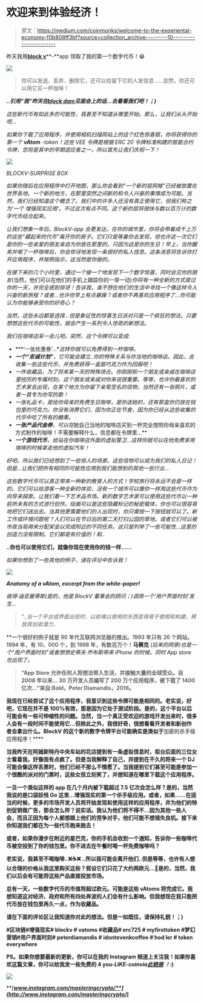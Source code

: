 # 欢迎来到体验经济！

> 原文：<https://medium.com/coinmonks/welcome-to-the-experiental-economy-f0b808ff3bf?source=collection_archive---------10----------------------->

昨天我用[**block v**](https://blockv.io/)**-**app 领取了我的第一个数字代币！😁

![](img/a981434d779fbda8afdbe9a13dfb6fda.png)

> 你可以发送、丢弃、删除它，还可以给留下它的人发信息……显然，你还可以用它买一杯咖啡！

***..引用“我”昨天在**[**block dam**](http://www.meetup.com/nl-NL/Permissionless-Society/)**见面会上的话…去看看我们吧！；)***

*这些新代币有如此多的可能性，我甚至不知道从哪里开始。那么，让我们从头开始吧…*

*如果你下载了应用程序，并使用相机扫描网站上的这个红色惊喜框，你将获得你的第一个 **vAtom** -token！这些 VEE 令牌是根据 ERC 20 令牌标准构建的智能合约令牌，您将是其中的早期适应者之一，所以首先让我们庆祝一下！*

*![](img/7a6c7268711fee12620bcbcff7daa58a.png)*

*BLOCKV-SURPRISE BOX*

*如果你随后在应用程序中打开地图，那么你会看到“一个新的层网格”已经被放置在世界各地。一个新的地方，在那里突然之间新的和令人兴奋的事情成为可能。当然，我们已经知道这个概念了。我们中的许多人还没有真正使用它，但我们称之为'*一个* *增强现实应用'。不过这次有点不同。这个新的层将很快与数以百万计的数字代币结合起来。**

*让我们想象一年后。BlockV-app 会更发达。在你的城市里，你将会带着成千上万的这些“藏起来的代币”离开你的房子。它们只是等着你去发现，但也许这一次它们是你的一些亲爱的朋友亲自为你放在那里的，只因为这是你的生日！早上，当你醒来并喝了一杯咖啡后，你会惊讶地发现一条很好的私人信息。这条消息将告诉你打开应用程序，并按照指示，这当然是你做的。*

*在接下来的几个小时里，通过一个接一个地发现下一个数字惊喜，同时会见你的朋友*(当然，他们可以在他们的手机上跟踪你的一举一动)*你将有一种全新的方式度过你的一天，并完全感到惊讶！告诉我，谁不想在他们的生活中寻找一个像这样令人兴奋的新旅程？或者…也许你早上有点暴躁？或者你不再喜欢应用程序了…你可能认为你能够承受你的好奇心？*

*当然，这些永远都是选择…但是象征性的惊喜生日派对只是一个疯狂的想法。只要想想这些代币的可能性，就会产生一系列令人惊奇的新想法。*

*我们在咖啡店呆一会儿吧。突然，这个令牌可以变成:*

*   ***‘一张优惠券’…**这样你就可以免费得到一杯咖啡。*
*   ***一个“忠诚计划”**，它可能会建立..*你的特殊关系*与你当地的咖啡店。因此，去收集一些这些代币，并免费获得一盒甜巧克力作为回报吧！*
*   *一件收藏品，为了将来某一天的特殊场合。你刚刚和一个朋友或亲戚在咖啡店里经历的专属时刻，这个朋友或亲戚对你来说很重要。等等，也许你最喜欢的艺术家会出现，在某个地方为你留下亲笔签名的信物，当然还有一张照片，或者一首专为你写的歌！*
*   *一张礼品卡，是给你母亲的免费生日咖啡，是你送她的，还有那盒你仍放在钱包里的巧克力。你没有消费它们，因为你正在节食，因为你已经从这些收集的代币中吃了所有的糖果。*
*   ***一张产品代金券**，可以在*她自己当地的咖啡店买到一杯完全按照你母亲喜欢的方式制作的咖啡！不需要解释什么，信息都在令牌里…**
*   ***一个游戏代币**，给站在你咖啡店外面的虚拟警卫…这样你就可以在他免费享用咖啡的时候拿走他的虚拟汽车！*

*好吧。所以我们已经想到了一些惊人的场景。这些信物可以成为我们的私人日记！但是…让我们把所有相同的可能性应用到我们能想到的其他一些行业…*

*这些数字代币可以真正带来一种新的教育人的方式！学校旅行将永远不会是一样的。它们可以给游客一种全新的体验，没有一个城市可以像你一样用这些代币作为向导来探索。让我们看一下艺术品市场。新的数字艺术家可以使用这些代币以一种前所未有的方式进行创作。绘画可以是这些隐藏标记的秘密载体，你也可以很容易地把它们送出去。当其他更需要他们的人出现时，你只需按一下按钮就可以了。新工作或环境问题呢？人们可以在节日后的第二天打扫公园的草地。或者它们可以被市政当局用来分配奖金以完成附近的不同任务。这只是列举了一些可能性…这里的创造力没有限制。它们都是有价值的！和..*

****..你也可以使用它们，就像你现在使用你的钱一样……****

*如果你想到了一些其他的例子，请在评论中告诉我！*

*![](img/bb9eab97006ec979ccc6e75090cb5bb4.png)*

***Anatomy of a vAtom, excerpt from the white-paper!***

*彼得·迪亚曼蒂斯(是的，他是 BlockV 董事会的顾问；)调用一个‘用户界面时刻’发生…*

> *"..当一个平台或界面出现时，以前难以使用的东西变得易于使用和构建，释放其创收潜力..*

**一个很好的例子就是 90 年代互联网浏览器的推出。1993 年只有 26 个网站。1994 年，有 10，000 个，到 1998 年，有数百万个！**马赛克** *(后来的网景)*也是一个“用户界面时刻”或者想想史蒂夫·乔布斯带来 iPhone 的时候，同时 App store 也出现了。**

> **“App Store 允许任何人将想法带入生活，并接触大量的全球受众。自 2008 年以来… 30 万开发人员编写了 200 万个应用程序，被下载了 1400 亿次…”来自:Bold，Peter Diamandis，2016。**

**我现在已经尝试了这个应用程序，我意识到这些令牌可能是相同的。老实说，好吧，它现在并不是 100%有效，那是因为它处于测试阶段。是的，这个平台以后可能会有一些可伸缩性的问题。当然，当一个真正受欢迎的游戏开发出来时，很多人会有一段时间不能使用它…但除此之外，我很好奇，很想看看开发者和新创作者会拿出什么。BlockV 的这个新的数字令牌平台可能确实是类似于**加密的杀手级应用程序！****

**当我昨天在阿姆斯特丹中央车站的花店提到有一条虚拟信息时，柜台后面的三位女士看着我，好像我有点疯了。但是当我解释了自己，并提到在不久的将来一个 DJ 可能会像这样丢票时，他们已经不那么不情愿了。当我提到它们甚至可能是参加一个很酷的派对的门票时，这些女孩立刻笑了，并想知道在哪里下载这个应用程序。**

**一旦一个类似这样的 app 在几个月内被下载超过 7.5 亿次会怎么样？是的，当然我说的是口袋妖怪 Go 这里…增强现实的第一个杀手级应用。或者，如果……在适当的时候，更多的市场开发人员将开始发现和使用这样的应用程序，并为他们的特别促销做广告，那会怎么样？说实话。我认为他们将不得不…因为其他一些人会，而且正因为每个人都想跟上他们的竞争对手，他们可能不想错失良机。接下来你知道我们都在为一些代币跑来跑去！**

**或者，如果你漫步在附近的星巴克，你的手机会收到一个通知，告诉你一些咖啡代币被空投到了你的钱包里。你不进去在午餐时喝一杯免费咖啡吗？**

**老实说，我甚至不喝咖啡..❌☕️❌ ..所以我可能会离开他们..但是等等，也许有人想以合理的价格从我这里购买这些？假设它们只花了大约两欧元...🤣是的，当然，我们以后会有可能将这些产品直接投放市场。**

**总有一天，一些数字代币的市值将超过欧元。可能是这些 vAtoms 将完成它。我想知道这对经济、政府和所有四处奔波的人们会有什么影响。但我想现在我只能把代币放在钱包里再久一点，作为收藏品。**

**请在下面的评论区让我知道你对此的想法。但是一如既往，请保持礼貌！；)**

**#区块链#增强现实# blockv # vatoms #收藏品# erc725 # myfirsttoken #梦幻营销#用户界面时刻# peterdiamandis # idontevenkcoffee # hod ler # token everywhere**

**PS。如果你想要最新的更新，你可以在我的 Instagram 频道上关注我！如果你喜欢这篇文章，你可以给我发一些免费的 4 you-***LIKE-coin****via*[***此链接***](https://button.like.co/masteringcrypto) ***！*******:)******

***![](img/2ffa13e2d8926027274a47ff40941f50.png)***

***[**www.instagram.com/masteringcrypto/**](http://www.instagram.com/masteringcrypto/)***